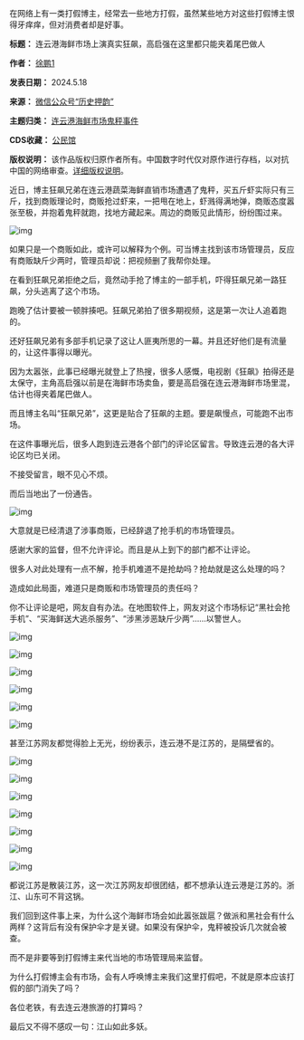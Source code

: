 在网络上有一类打假博主，经常去一些地方打假，虽然某些地方对这些打假博主恨得牙痒痒，但对消费者却是好事。




**标题：** 连云港海鲜市场上演真实狂飙，高启强在这里都只能夹着尾巴做人  

**作者：** [徐鹏1](https://chinadigitaltimes.net/space/历史押韵)  

**发表日期：** 2024.5.18  

**来源：** [微信公众号“历史押韵”](https://web.archive.org/web/https://mp.weixin.qq.com/s/5VbEZgz0_gzS8r19dBu18A)  

**主题归类：** [连云港海鲜市场鬼秤事件](https://chinadigitaltimes.net/space/连云港海鲜市场鬼秤事件)  

**CDS收藏：** [公民馆](https://chinadigitaltimes.net/space/%E5%85%AC%E6%B0%91%E9%A6%86)  

**版权说明：** 该作品版权归原作者所有。中国数字时代仅对原作进行存档，以对抗中国的网络审查。[详细版权说明](https://chinadigitaltimes.net/chinese/copyright)。


近日，博主狂飙兄弟在连云港蔬菜海鲜直销市场遭遇了鬼秤，买五斤虾实际只有三斤，找到商贩理论时，商贩抢过虾来，一把甩在地上，虾溅得满地弹，商贩态度嚣张至极，并抱着鬼秤就跑，找地方藏起来。周边的商贩见此情形，纷纷围过来。


![img](https://chinadigitaltimes.net/chinese/files/2024/05/post-708065-664b6071ccad2.)


如果只是一个商贩如此，或许可以解释为个例。可当博主找到该市场管理员，反应有商贩缺斤少两时，管理员却说：把视频删了我帮你处理。


在看到狂飙兄弟拒绝之后，竟然动手抢了博主的一部手机，吓得狂飙兄弟一路狂飙，分头逃离了这个市场。


跑晚了估计要被一顿胖揍吧。狂飙兄弟拍了很多期视频，这是第一次让人追着跑的。


还好狂飙兄弟有多部手机记录了这让人匪夷所思的一幕。并且还好他们是有流量的，让这件事得以曝光。


因为太嚣张，此事已经曝光就登上了热搜，很多人感慨，电视剧《狂飙》拍得还是太保守，主角高启强以前是在海鲜市场卖鱼，要是高启强在连云港海鲜市场里混，估计也得夹着尾巴做人。


而且博主名叫“狂飙兄弟”，这更是贴合了狂飙的主题。要是飙慢点，可能跑不出市场。


在这件事曝光后，很多人跑到连云港各个部门的评论区留言。导致连云港的各大评论区均已关闭。


不接受留言，眼不见心不烦。


而后当地出了一份通告。


![img](https://chinadigitaltimes.net/chinese/files/2024/05/post-708065-664b6071ec7d4.)


大意就是已经清退了涉事商贩，已经辞退了抢手机的市场管理员。


感谢大家的监督，但不允许评论。而且是从上到下的部门都不让评论。


很多人对此处理有一点不解，抢手机难道不是抢劫吗？抢劫就是这么处理的吗？


造成如此局面，难道只是商贩和市场管理员的责任吗？


你不让评论是吧，网友自有办法。在地图软件上，网友对这个市场标记“黑社会抢手机”、“买海鲜送大逃杀服务”、“涉黑涉恶缺斤少两”……以警世人。


![img](https://chinadigitaltimes.net/chinese/files/2024/05/post-708065-664b60721d1f5.)


![img](https://chinadigitaltimes.net/chinese/files/2024/05/post-708065-664b6072410bc.)


![img](https://chinadigitaltimes.net/chinese/files/2024/05/post-708065-664b60725bdc1.)


![img](https://chinadigitaltimes.net/chinese/files/2024/05/post-708065-664b607277259.)


![img](https://chinadigitaltimes.net/chinese/files/2024/05/post-708065-664b607294dbd.)


![img](https://chinadigitaltimes.net/chinese/files/2024/05/post-708065-664b6072b35cb.)


甚至江苏网友都觉得脸上无光，纷纷表示，连云港不是江苏的，是隔壁省的。


![img](https://chinadigitaltimes.net/chinese/files/2024/05/post-708065-664b6072d42b3.)


![img](https://chinadigitaltimes.net/chinese/files/2024/05/post-708065-664b6072ec161.)


![img](https://chinadigitaltimes.net/chinese/files/2024/05/post-708065-664b6073152fc.)


![img](https://chinadigitaltimes.net/chinese/files/2024/05/post-708065-664b60732c273.)


![img](https://chinadigitaltimes.net/chinese/files/2024/05/post-708065-664b6073466fa.)


![img](https://chinadigitaltimes.net/chinese/files/2024/05/post-708065-664b60736382c.)


![img](https://chinadigitaltimes.net/chinese/files/2024/05/post-708065-664b60737fb50.)


都说江苏是散装江苏，这一次江苏网友却很团结，都不想承认连云港是江苏的。浙江、山东可不背这锅。


我们回到这件事上来，为什么这个海鲜市场会如此嚣张跋扈？做派和黑社会有什么两样？这背后有没有保护伞才是关键。如果没有保护伞，鬼秤被投诉几次就会被查。


而不是非要等到打假博主来代当地的市场管理局来监督。


为什么打假博主会有市场，会有人呼唤博主来我们这里打假吧，不就是原本应该打假的部门消失了吗？


各位老铁，有去连云港旅游的打算吗？


最后又不得不感叹一句：江山如此多妖。

